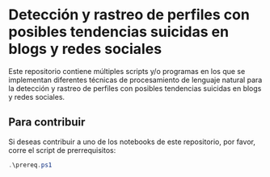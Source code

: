 # Detección y rastreo de perfiles con posibles tendencias suicidas en blogs y redes sociales

Este repositorio contiene múltiples scripts y/o programas en los que se implementan diferentes técnicas de procesamiento de lenguaje natural para la detección y rastreo de perfiles con posibles tendencias suicidas en blogs y redes sociales.

## Para contribuir

Si deseas contribuir a uno de los notebooks de este repositorio, por favor, corre el script de prerrequisitos:

```powershell
.\prereq.ps1
```    
